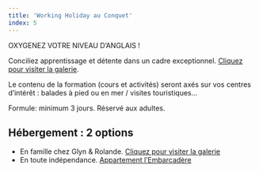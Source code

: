 ```yaml
---
title: 'Working Holiday au Conquet'
index: 5
---
```


OXYGENEZ VOTRE NIVEAU D’ANGLAIS !

Conciliez apprentissage et détente dans un cadre exceptionnel. [Cliquez pour visiter la galerie](/gallery).

Le contenu de la formation (cours et activités) seront axés sur vos centres d’intérêt : balades à pied ou en mer / visites touristiques...

Formule: minimum 3 jours.
Réservé aux adultes.

## Hébergement : 2 options

- En famille chez Glyn & Rolande. [Cliquez pour visiter la galerie](/ushant)
- En toute indépendance. [Appartement l’Embarcadère](https://www.airbnb.co.uk/rooms/48129938?check_in=2021-12-17&check_out=2021-12-19&guests=1&adults=1&s=67&unique_share_id=0027de02-99c3-497f-b396-21c89af39757)
